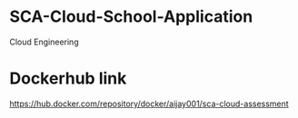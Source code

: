 # SCA-Cloud-School-Application
Cloud Engineering


Dockerhub link
=============

https://hub.docker.com/repository/docker/aijay001/sca-cloud-assessment
